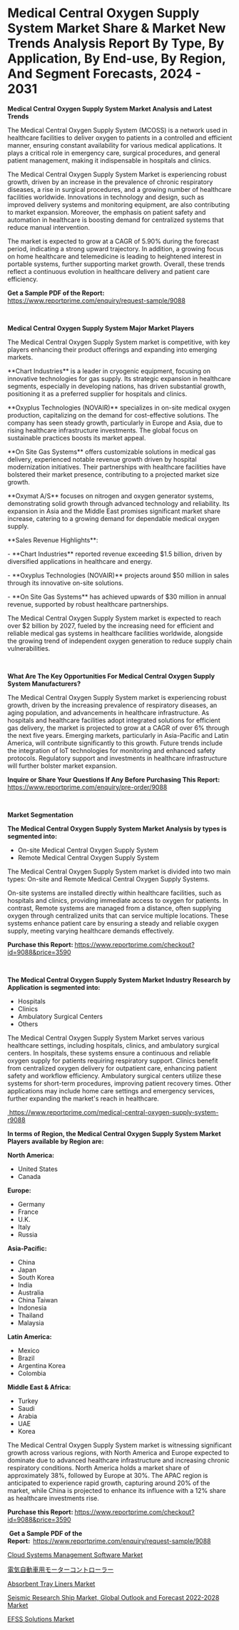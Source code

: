 <p><h1>Medical Central Oxygen Supply System Market Share & Market New Trends Analysis Report By Type, By Application, By End-use, By Region, And Segment Forecasts, 2024 - 2031</h1></p><p><strong>Medical Central Oxygen Supply System Market Analysis and Latest Trends</strong></p>
<p><p>The Medical Central Oxygen Supply System (MCOSS) is a network used in healthcare facilities to deliver oxygen to patients in a controlled and efficient manner, ensuring constant availability for various medical applications. It plays a critical role in emergency care, surgical procedures, and general patient management, making it indispensable in hospitals and clinics.</p><p>The Medical Central Oxygen Supply System Market is experiencing robust growth, driven by an increase in the prevalence of chronic respiratory diseases, a rise in surgical procedures, and a growing number of healthcare facilities worldwide. Innovations in technology and design, such as improved delivery systems and monitoring equipment, are also contributing to market expansion. Moreover, the emphasis on patient safety and automation in healthcare is boosting demand for centralized systems that reduce manual intervention.</p><p>The market is expected to grow at a CAGR of 5.90% during the forecast period, indicating a strong upward trajectory. In addition, a growing focus on home healthcare and telemedicine is leading to heightened interest in portable systems, further supporting market growth. Overall, these trends reflect a continuous evolution in healthcare delivery and patient care efficiency.</p></p>
<p><strong>Get a Sample PDF of the Report:&nbsp;</strong> <a href="https://www.reportprime.com/enquiry/request-sample/9088">https://www.reportprime.com/enquiry/request-sample/9088</a></p>
<p>&nbsp;</p>
<p><strong>Medical Central Oxygen Supply System Major Market Players</strong></p>
<p><p>The Medical Central Oxygen Supply System market is competitive, with key players enhancing their product offerings and expanding into emerging markets. </p><p>**Chart Industries** is a leader in cryogenic equipment, focusing on innovative technologies for gas supply. Its strategic expansion in healthcare segments, especially in developing nations, has driven substantial growth, positioning it as a preferred supplier for hospitals and clinics.</p><p>**Oxyplus Technologies (NOVAIR)** specializes in on-site medical oxygen production, capitalizing on the demand for cost-effective solutions. The company has seen steady growth, particularly in Europe and Asia, due to rising healthcare infrastructure investments. The global focus on sustainable practices boosts its market appeal.</p><p>**On Site Gas Systems** offers customizable solutions in medical gas delivery, experienced notable revenue growth driven by hospital modernization initiatives. Their partnerships with healthcare facilities have bolstered their market presence, contributing to a projected market size growth.</p><p>**Oxymat A/S** focuses on nitrogen and oxygen generator systems, demonstrating solid growth through advanced technology and reliability. Its expansion in Asia and the Middle East promises significant market share increase, catering to a growing demand for dependable medical oxygen supply.</p><p>**Sales Revenue Highlights**:</p><p>- **Chart Industries** reported revenue exceeding $1.5 billion, driven by diversified applications in healthcare and energy.</p><p>- **Oxyplus Technologies (NOVAIR)** projects around $50 million in sales through its innovative on-site solutions.</p><p>- **On Site Gas Systems** has achieved upwards of $30 million in annual revenue, supported by robust healthcare partnerships.</p><p>The Medical Central Oxygen Supply System market is expected to reach over $2 billion by 2027, fueled by the increasing need for efficient and reliable medical gas systems in healthcare facilities worldwide, alongside the growing trend of independent oxygen generation to reduce supply chain vulnerabilities.</p></p>
<p>&nbsp;</p>
<p><strong>What Are The Key Opportunities For Medical Central Oxygen Supply System Manufacturers?</strong></p>
<p><p>The Medical Central Oxygen Supply System market is experiencing robust growth, driven by the increasing prevalence of respiratory diseases, an aging population, and advancements in healthcare infrastructure. As hospitals and healthcare facilities adopt integrated solutions for efficient gas delivery, the market is projected to grow at a CAGR of over 6% through the next five years. Emerging markets, particularly in Asia-Pacific and Latin America, will contribute significantly to this growth. Future trends include the integration of IoT technologies for monitoring and enhanced safety protocols. Regulatory support and investments in healthcare infrastructure will further bolster market expansion.</p></p>
<p><strong>Inquire or Share Your Questions If Any Before Purchasing This Report:</strong> <a href="https://www.reportprime.com/enquiry/pre-order/9088">https://www.reportprime.com/enquiry/pre-order/9088</a></p>
<p>&nbsp;</p>
<p><strong>Market Segmentation</strong></p>
<p><strong>The Medical Central Oxygen Supply System Market Analysis by types is segmented into:</strong></p>
<p><ul><li>On-site Medical Central Oxygen Supply System</li><li>Remote Medical Central Oxygen Supply System</li></ul></p>
<p><p>The Medical Central Oxygen Supply System market is divided into two main types: On-site and Remote Medical Central Oxygen Supply Systems. </p><p>On-site systems are installed directly within healthcare facilities, such as hospitals and clinics, providing immediate access to oxygen for patients. In contrast, Remote systems are managed from a distance, often supplying oxygen through centralized units that can service multiple locations. These systems enhance patient care by ensuring a steady and reliable oxygen supply, meeting varying healthcare demands effectively.</p></p>
<p><strong>Purchase this Report:&nbsp;</strong><a href="https://www.reportprime.com/checkout?id=9088&price=3590">https://www.reportprime.com/checkout?id=9088&price=3590</a></p>
<p>&nbsp;</p>
<p><strong>The Medical Central Oxygen Supply System Market Industry Research by Application is segmented into:</strong></p>
<p><ul><li>Hospitals</li><li>Clinics</li><li>Ambulatory Surgical Centers</li><li>Others</li></ul></p>
<p><p>The Medical Central Oxygen Supply System Market serves various healthcare settings, including hospitals, clinics, and ambulatory surgical centers. In hospitals, these systems ensure a continuous and reliable oxygen supply for patients requiring respiratory support. Clinics benefit from centralized oxygen delivery for outpatient care, enhancing patient safety and workflow efficiency. Ambulatory surgical centers utilize these systems for short-term procedures, improving patient recovery times. Other applications may include home care settings and emergency services, further expanding the market's reach in healthcare.</p></p>
<p><a href="https://www.reportprime.com/medical-central-oxygen-supply-system-r9088">&nbsp;https://www.reportprime.com/medical-central-oxygen-supply-system-r9088</a></p>
<p><strong>In terms of Region, the Medical Central Oxygen Supply System Market Players available by Region are:</strong></p>
<p>
    <p> <strong> North America: </strong>
        <ul>
            <li>United States</li>
            <li>Canada</li>
        </ul>
        </p> 
    <p> <strong> Europe: </strong>
        <ul>
            <li>Germany</li>
            <li>France</li>
            <li>U.K.</li>
            <li>Italy</li>
            <li>Russia</li>
        </ul>
        </p> 
    <p> <strong> Asia-Pacific: </strong>
        <ul>
            <li>China</li>
            <li>Japan</li>
            <li>South Korea</li>
            <li>India</li>
            <li>Australia</li>
            <li>China Taiwan</li>
            <li>Indonesia</li>
            <li>Thailand</li>
            <li>Malaysia</li>
        </ul>
        </p> 
    <p> <strong> Latin America: </strong>
        <ul>
            <li>Mexico</li>
            <li>Brazil</li>
            <li>Argentina Korea</li>
            <li>Colombia</li>
        </ul>
        </p> 
    <p> <strong> Middle East & Africa: </strong>
        <ul>
            <li>Turkey</li>
            <li>Saudi</li>
            <li>Arabia</li>
            <li>UAE</li>
            <li>Korea</li>
        </ul>
    </p>
    </p>
<p><p>The Medical Central Oxygen Supply System market is witnessing significant growth across various regions, with North America and Europe expected to dominate due to advanced healthcare infrastructure and increasing chronic respiratory conditions. North America holds a market share of approximately 38%, followed by Europe at 30%. The APAC region is anticipated to experience rapid growth, capturing around 20% of the market, while China is projected to enhance its influence with a 12% share as healthcare investments rise.</p></p>
<p><strong>Purchase this Report: </strong><a href="https://www.reportprime.com/checkout?id=9088&price=3590">https://www.reportprime.com/checkout?id=9088&price=3590</a></p>
<p>&nbsp;<strong>Get a Sample PDF of the Report:&nbsp;&nbsp;</strong><a href="https://www.reportprime.com/enquiry/request-sample/9088">https://www.reportprime.com/enquiry/request-sample/9088</a></p>
<p><strong></strong></p>
<p><p><a href="https://www.linkedin.com/pulse/driving-market-forces-cloud-systems-management-software-mxk2c?trackingId=BHiqMyXNTByTcR%2Fd%2BanVmw%3D%3D">Cloud Systems Management Software Market</a></p><p><a href="https://medium.com/@hornbakerbarbara/electric-vehicle-motor-controller-413e5563a73a">電気自動車用モーターコントローラー</a></p><p><a href="https://github.com/MegiBogdani1953/Market-Research-Report-List-1/blob/main/absorbent-tray-liners-market.md">Absorbent Tray Liners Market</a></p><p><a href="https://medium.com/@anslrtman56756/the-global-seismic-research-ship-market-global-outlook-and-forecast-2022-2028-market-identifies-e2c19eb86982">Seismic Research Ship Market, Global Outlook and Forecast 2022-2028 Market</a></p><p><a href="https://www.linkedin.com/pulse/efss-solutions-market-global-regional-analysis-2024--yh7dc?trackingId=oqPUaNJBSYmVDMTWv4HAiw%3D%3D">EFSS Solutions Market</a></p></p>